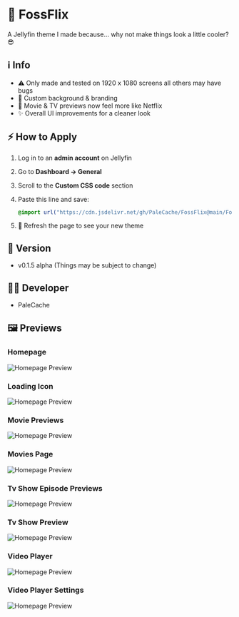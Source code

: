# 🚀 FossFlix

A Jellyfin theme I made because… why not make things look a little cooler? 😎

## ℹ️ Info
- ⚠️ Only made and tested on 1920 x 1080 screens all others may have bugs
- 🎨 Custom background & branding
- 🍿 Movie & TV previews now feel more like Netflix
- ✨ Overall UI improvements for a cleaner look

## ⚡ How to Apply
1. Log in to an **admin account** on Jellyfin
2. Go to **Dashboard → General**
3. Scroll to the **Custom CSS code** section
4. Paste this line and save:  

   ```css
   @import url("https://cdn.jsdelivr.net/gh/PaleCache/FossFlix@main/FossFlix.v0.1.5.alpha.css");
   
6. 🔄 Refresh the page to see your new theme

## 🧾 Version
- v0.1.5 alpha (Things may be subject to change)

## 🧑‍💻 Developer
- PaleCache

## 🖼 Previews

### Homepage
![Homepage Preview](https://gitlab.com/PaleCache/fossflix/-/raw/main/Previews/Homepage.png)

### Loading Icon
![Homepage Preview](https://gitlab.com/PaleCache/fossflix/-/raw/main/Previews/LoadingIcon.png)

### Movie Previews
![Homepage Preview](https://gitlab.com/PaleCache/fossflix/-/raw/main/Previews/MoviePreviews.png)

### Movies Page
![Homepage Preview](https://gitlab.com/PaleCache/fossflix/-/raw/main/Previews/MoviesPage.png)

### Tv Show Episode Previews
![Homepage Preview](https://gitlab.com/PaleCache/fossflix/-/raw/main/Previews/TvShowEpisodePreviews.png)

### Tv Show Preview
![Homepage Preview](https://gitlab.com/PaleCache/fossflix/-/raw/main/Previews/TvShowPreviews.png)

### Video Player
![Homepage Preview](https://gitlab.com/PaleCache/fossflix/-/raw/main/Previews/VideoPlayer.png)

### Video Player Settings
![Homepage Preview](https://gitlab.com/PaleCache/fossflix/-/raw/main/Previews/VideoPlayerSettings.png)

